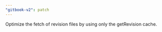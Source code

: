```yaml
---
"gitbook-v2": patch
---
```


Optimize the fetch of revision files by using only the getRevision cache.
